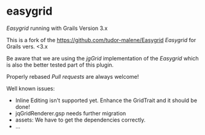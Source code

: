 # easygrid
*Easygrid* running with Grails Version 3.x

This is a fork of the https://github.com/tudor-malene/Easygrid *Easygrid* for Grails vers. <3.x

Be aware that we are using the *jgGrid* implementation of the *Easygrid* which is also the better tested part of this plugin.

Properly rebased *Pull requests* are always welcome!

Well known issues:
* Inline Editing isn't supported yet. Enhance the GridTrait and it should be done!
* jqGridRenderer.gsp needs further migration
* assets: We have to get the dependencies correctly.
* ...